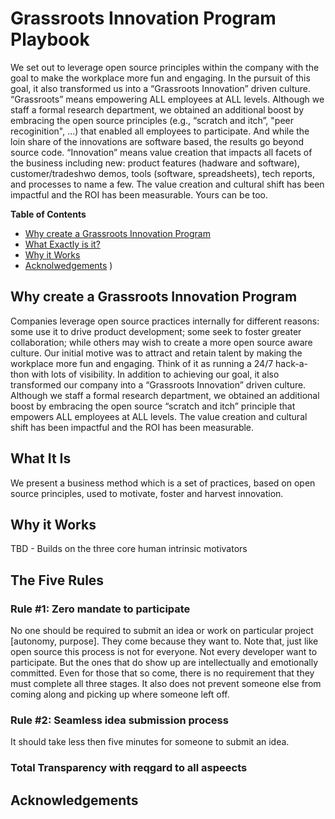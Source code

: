 # Grassroots Innovation Program Playbook

We set out to leverage open source principles within the company with the goal to make the workplace more fun and engaging. In the pursuit of this goal, it also transformed us into a “Grassroots Innovation” driven culture. “Grassroots” means empowering ALL employees at ALL levels. Although we staff a formal research department, we obtained an additional boost by embracing the open source principles (e.g., “scratch and itch”, "peer recoginition", ...) that enabled all employees to participate.  And while the loin share of the innovations are software based, the results go beyond source code. “Innovation” means value creation that impacts all facets of the business including new: product features (hadware and software), customer/tradeshwo demos, tools (software, spreadsheets), tech reports, and processes to name a few. The value creation and cultural shift has been impactful and the ROI has been measurable. Yours can be too. 

**Table of Contents**

- [Why create a Grassroots Innovation Program](#why-create-a-grassroots-innovation-program)
- [What Exactly is it?](#what-it-is)
- [Why it Works](#why-it-works)
- [Acknolwedgements](#acknowledgements)
)

## Why create a Grassroots Innovation Program

Companies leverage open source practices internally for different reasons: some use it to drive product development; some seek to foster greater collaboration; while others may wish to create a more open source aware culture.  Our initial motive was to attract and retain talent by making the workplace more fun and engaging. Think of it as running a 24/7 hack-a-thon with lots of visibility.  In addition to achieving our goal, it also transformed our company into a “Grassroots Innovation” driven culture. Although we staff a formal research department, we obtained an additional boost by embracing the open source “scratch and itch” principle that empowers ALL employees at ALL levels. The value creation and cultural shift has been impactful and the ROI has been measurable.

## What It Is
We present a business method which is a set of practices, based on open source principles, used to motivate, foster and harvest innovation.
   

## Why it Works
TBD - Builds on the three core human intrinsic motivators 

## The Five Rules
### Rule #1: Zero mandate to participate
No one should be required to submit an idea or work on particular project [autonomy, purpose]. They come because they want to. Note that, just like open source this process is not for everyone. Not every developer want to participate. But the ones that do show up are intellectually and emotionally committed. Even for those that so come, there is no requirement that they must complete all three stages. It also does not prevent someone else from coming along and picking up where someone left off. 

### Rule #2: Seamless idea submission process
It should take less then five minutes for someone to submit an idea. 

### Total Transparency with reqgard to all aspeects



## Acknowledgements
